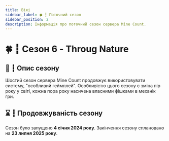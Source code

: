 ```yaml
---
title: Вікі
sidebar_label: 🍀 ┇ Поточний сезон
sidebar_position: 2
description: Інформація про поточний сезон сервера Mine Count.
---
```

# 🍀 ┇ Сезон 6 - Throug Nature

## 📜 ┇ Опис сезону

Шостий сезон сервера Mine Count продовжує використовувати систему, "особливий геймплей". Особливістю цього сезону є зміна пір року у світі, кожна пора року насичена власними фішками в механік гри.

## ⌛ ┇ Продовжуваність сезону

Сезон було запущено  **4 січня 2024 року**. Закінчення сезону сплановано на  **23 липня 2025 року**.
